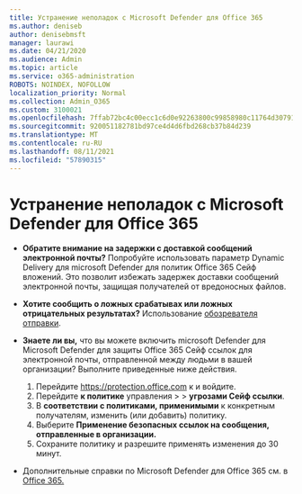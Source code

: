 ```yaml
---
title: Устранение неполадок с Microsoft Defender для Office 365
ms.author: deniseb
author: denisebmsft
manager: laurawi
ms.date: 04/21/2020
ms.audience: Admin
ms.topic: article
ms.service: o365-administration
ROBOTS: NOINDEX, NOFOLLOW
localization_priority: Normal
ms.collection: Admin_O365
ms.custom: 3100021
ms.openlocfilehash: 7ffab72bc4c00ecc1c6d0e92263800c99858980c11764d307914635370306087
ms.sourcegitcommit: 920051182781bd97ce4d4d6fbd268cb37b84d239
ms.translationtype: MT
ms.contentlocale: ru-RU
ms.lasthandoff: 08/11/2021
ms.locfileid: "57890315"
---
```

# <a name="troubleshoot-issues-with-microsoft-defender-for-office-365"></a>Устранение неполадок с Microsoft Defender для Office 365

- **Обратите внимание на задержки с доставкой сообщений электронной почты?** Попробуйте использовать параметр Dynamic Delivery для microsoft Defender для политик Office 365 Сейф вложений. Это позволит избежать задержек доставки сообщений электронной почты, защищая получателей от вредоносных файлов.
- **Хотите сообщить о ложных срабатывах или ложных отрицательных результатах?** Использование [обозревателя отправки](https://protection.office.com/reportsubmission).
- **Знаете ли вы,** что вы можете включить microsoft Defender для Microsoft Defender для защиты Office 365 Сейф ссылок для электронной почты, отправленной между людьми в вашей организации? Выполните приведенные ниже действия.
    1. Перейдите https://protection.office.com к и войдите.
    2. Перейдите **к политике** управления  >    >  **угрозами Сейф ссылки**.
    3. В **соответствии с политиками, применимыми** к конкретным получателям, изменить (или добавить) политику.
    4. Выберите **Применение безопасных ссылок на сообщения, отправленные в организации.**
    5. Сохраните политику и разрешите применять изменения до 30 минут.

- Дополнительные справки по Microsoft Defender для Office 365 см. в [Office 365.](https://docs.microsoft.com/microsoft-365/security/office-365-security/office-365-atp)